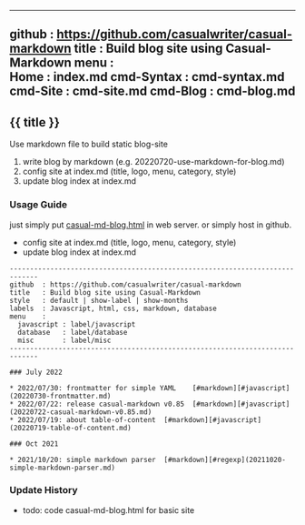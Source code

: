 -----------------------------------------------------------------------------
github  : https://github.com/casualwriter/casual-markdown 
title   : Build blog site using Casual-Markdown 
menu    :    
  Home         : index.md
  cmd-Syntax   : cmd-syntax.md
  cmd-Site     : cmd-site.md
  cmd-Blog     : cmd-blog.md
-----------------------------------------------------------------------------

## {{ title }} 

Use markdown file to build static blog-site

1. write blog by markdown (e.g. 20220720-use-markdown-for-blog.md)
2. config site at index.md (title, logo, menu, category, style)
3. update blog index at index.md

### Usage Guide

just simply put [casual-md-blog.html](https://github.com/casualwriter/casual-markdown/blob/main/source/casual-md-site.html) 
in web server. or simply host in github. 

* config site at index.md (title, logo, menu, category, style)
* update blog index at index.md

~~~  
-----------------------------------------------------------------------------
github  : https://github.com/casualwriter/casual-markdown 
title   : Build blog site using Casual-Markdown 
style   : default | show-label | show-months 
labels  : Javascript, html, css, markdown, database
menu    :    
  javascript : label/javascript
  database   : label/database   
  misc       : label/misc
-----------------------------------------------------------------------------

### July 2022
                    
* 2022/07/30: frontmatter for simple YAML    [#markdown][#javascript](20220730-frontmatter.md)
* 2022/07/22: release casual-markdown v0.85  [#markdown][#javascript](20220722-casual-markdown-v0.85.md)
* 2022/07/19: about table-of-content  [#markdown][#javascript](20220719-table-of-content.md)

### Oct 2021

* 2021/10/20: simple markdown parser  [#markdown][#regexp](20211020-simple-markdown-parser.md)

~~~ 


### Update History

* todo: code casual-md-blog.html for basic site
 